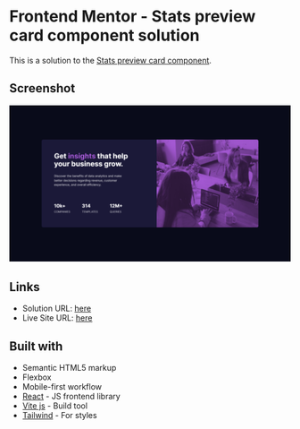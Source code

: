 # Frontend Mentor - Stats preview card component solution

This is a solution to the [Stats preview card component](https://www.frontendmentor.io/challenges/stats-preview-card-component-8JqbgoU62).

## Screenshot

![](./screenshot.png)

## Links

- Solution URL: [here](https://www.frontendmentor.io/solutions/statspreviewcardcomponent-YqbTA48WJ1)
- Live Site URL: [here](https://stats-preview-card-component-blush-kappa.vercel.app/)

## Built with

- Semantic HTML5 markup
- Flexbox
- Mobile-first workflow
- [React](https://reactjs.org/) - JS frontend library
- [Vite js](https://vitejs.dev/) - Build tool
- [Tailwind](https://tailwindcss.com/) - For styles
